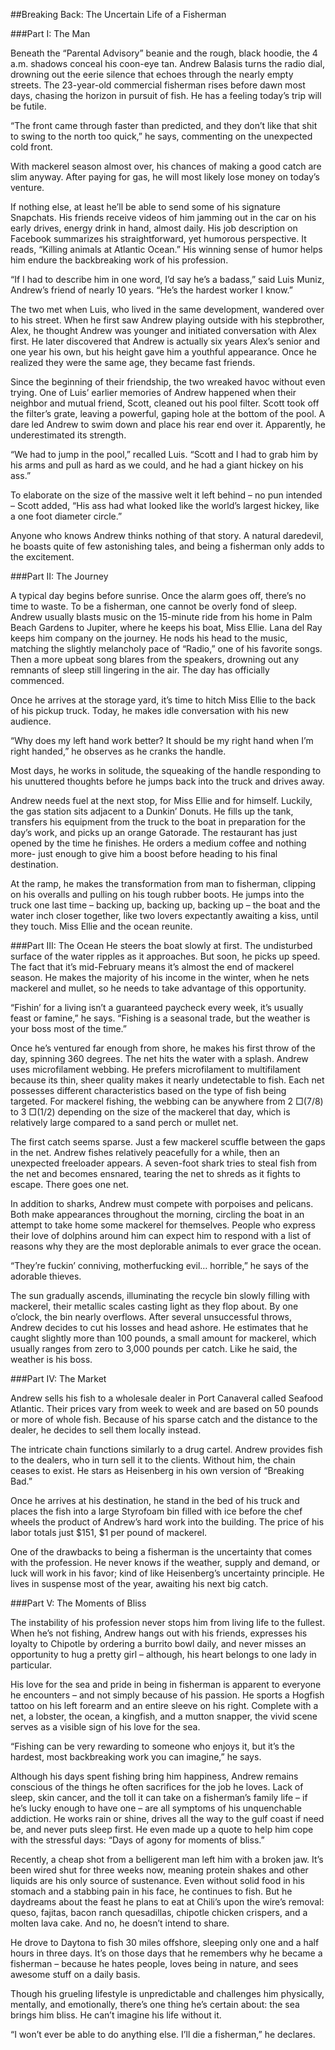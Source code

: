 ##Breaking Back: The Uncertain Life of a Fisherman


###Part I: The Man

Beneath the “Parental Advisory” beanie and the rough, black hoodie, the 4 a.m. shadows conceal his coon-eye tan. Andrew Balasis turns the radio dial, drowning out the eerie silence that echoes through the nearly empty streets. The 23-year-old commercial fisherman rises before dawn most days, chasing the horizon in pursuit of fish. He has a feeling today’s trip will be futile. 

“The front came through faster than predicted, and they don’t like that shit to swing to the north too quick,” he says, commenting on the unexpected cold front.

With mackerel season almost over, his chances of making a good catch are slim anyway. After paying for gas, he will most likely lose money on today’s venture.  

If nothing else, at least he’ll be able to send some of his signature Snapchats. His friends receive videos of him jamming out in the car on his early drives, energy drink in hand, almost daily. His job description on Facebook summarizes his straightforward, yet humorous perspective. It reads, “Killing animals at Atlantic Ocean.” His winning sense of humor helps him endure the backbreaking work of his profession. 

“If I had to describe him in one word, I’d say he’s a badass,” said Luis Muniz, Andrew’s friend of nearly 10 years. “He’s the hardest worker I know.” 

The two met when Luis, who lived in the same development, wandered over to his street. When he first saw Andrew playing outside with his stepbrother, Alex, he thought Andrew was younger and initiated conversation with Alex first. He later discovered that Andrew is actually six years Alex’s senior and one year his own, but his height gave him a youthful appearance. Once he realized they were the same age, they became fast friends.

Since the beginning of their friendship, the two wreaked havoc without even trying. One of Luis’ earlier memories of Andrew happened when their neighbor and mutual friend, Scott, cleaned out his pool filter. Scott took off the filter’s grate, leaving a powerful, gaping hole at the bottom of the pool. A dare led Andrew to swim down and place his rear end over it. Apparently, he underestimated its strength.

“We had to jump in the pool,” recalled Luis. “Scott and I had to grab him by his arms and pull as hard as we could, and he had a giant hickey on his ass.”

To elaborate on the size of the massive welt it left behind – no pun intended – Scott added, “His ass had what looked like the world’s largest hickey, like a one foot diameter circle.” 

Anyone who knows Andrew thinks nothing of that story. A natural daredevil, he boasts quite of few astonishing tales, and being a fisherman only adds to the excitement. 


###Part II: The Journey

A typical day begins before sunrise. Once the alarm goes off, there’s no time to waste. To be a fisherman, one cannot be overly fond of sleep. Andrew usually blasts music on the 15-minute ride from his home in Palm Beach Gardens to Jupiter, where he keeps his boat, Miss Ellie. Lana del Ray keeps him company on the journey. He nods his head to the music, matching the slightly melancholy pace of “Radio,” one of his favorite songs. Then a more upbeat song blares from the speakers, drowning out any remnants of sleep still lingering in the air. The day has officially commenced.   

Once he arrives at the storage yard, it’s time to hitch Miss Ellie to the back of his pickup truck. Today, he makes idle conversation with his new audience. 

“Why does my left hand work better? It should be my right hand when I’m right handed,” he observes as he cranks the handle. 

Most days, he works in solitude, the squeaking of the handle responding to his unuttered thoughts before he jumps back into the truck and drives away. 

Andrew needs fuel at the next stop, for Miss Ellie and for himself.  Luckily, the gas station sits adjacent to a Dunkin’ Donuts. He fills up the tank, transfers his equipment from the truck to the boat in preparation for the day’s work, and picks up an orange Gatorade. The restaurant has just opened by the time he finishes. He orders a medium coffee and nothing more- just enough to give him a boost before heading to his final destination. 

At the ramp, he makes the transformation from man to fisherman, clipping on his overalls and pulling on his tough rubber boots. He jumps into the truck one last time – backing up, backing up, backing up – the boat and the water inch closer together, like two lovers expectantly awaiting a kiss, until they touch. Miss Ellie and the ocean reunite. 


###Part III: The Ocean
He steers the boat slowly at first. The undisturbed surface of the water ripples as it approaches. But soon, he picks up speed. The fact that it’s mid-February means it’s almost the end of mackerel season. He makes the majority of his income in the winter, when he nets mackerel and mullet, so he needs to take advantage of this opportunity.    

“Fishin’ for a living isn’t a guaranteed paycheck every week, it’s usually feast or famine,” he says.  “Fishing is a seasonal trade, but the weather is your boss most of the time.” 

Once he’s ventured far enough from shore, he makes his first throw of the day, spinning 360 degrees. The net hits the water with a splash. Andrew uses microfilament webbing. He prefers microfilament to multifilament because its thin, sheer quality makes it nearly undetectable to fish. Each net possesses different characteristics based on the type of fish being targeted. For mackerel fishing, the webbing can be anywhere from 2 □(7/8) to 3 □(1/2) depending on the size of the mackerel that day, which is relatively large compared to a sand perch or mullet net. 

The first catch seems sparse. Just a few mackerel scuffle between the gaps in the net. Andrew fishes relatively peacefully for a while, then an unexpected freeloader appears. A seven-foot shark tries to steal fish from the net and becomes ensnared, tearing the net to shreds as it fights to escape.  There goes one net. 

In addition to sharks, Andrew must compete with porpoises and pelicans. Both make appearances throughout the morning, circling the boat in an attempt to take home some mackerel for themselves. People who express their love of dolphins around him can expect him to respond with a list of reasons why they are the most deplorable animals to ever grace the ocean. 

“They’re fuckin’ conniving, motherfucking evil… horrible,” he says of the adorable thieves. 

The sun gradually ascends, illuminating the recycle bin slowly filling with mackerel, their metallic scales casting light as they flop about. By one o’clock, the bin nearly overflows. After several unsuccessful throws, Andrew decides to cut his losses and head ashore. He estimates that he caught slightly more than 100 pounds, a small amount for mackerel, which usually ranges from zero to 3,000 pounds per catch.  Like he said, the weather is his boss. 


###Part IV: The Market

Andrew sells his fish to a wholesale dealer in Port Canaveral called Seafood Atlantic. Their prices vary from week to week and are based on 50 pounds or more of whole fish. Because of his sparse catch and the distance to the dealer, he decides to sell them locally instead. 

The intricate chain functions similarly to a drug cartel. Andrew provides fish to the dealers, who in turn sell it to the clients. Without him, the chain ceases to exist. He stars as Heisenberg in his own version of “Breaking Bad.”

Once he arrives at his destination, he stand in the bed of his truck and places the fish into a large Styrofoam bin filled with ice before the chef wheels the product of Andrew’s hard work into the building. The price of his labor totals just $151, $1 per pound of mackerel. 

One of the drawbacks to being a fisherman is the uncertainty that comes with the profession.  He never knows if the weather, supply and demand, or luck will work in his favor; kind of like Heisenberg’s uncertainty principle. He lives in suspense most of the year, awaiting his next big catch.  

###Part V: The Moments of Bliss

The instability of his profession never stops him from living life to the fullest. When he’s not fishing, Andrew hangs out with his friends, expresses his loyalty to Chipotle by ordering a burrito bowl daily, and never misses an opportunity to hug a pretty girl – although, his heart belongs to one lady in particular.  

His love for the sea and pride in being in fisherman is apparent to everyone he encounters – and not simply because of his passion. He sports a Hogfish tattoo on his left forearm and an entire sleeve on his right. Complete with a net, a lobster, the ocean, a kingfish, and a mutton snapper, the vivid scene serves as a visible sign of his love for the sea. 

“Fishing can be very rewarding to someone who enjoys it, but it’s the hardest, most backbreaking work you can imagine,” he says.

Although his days spent fishing bring him happiness, Andrew remains conscious of the things he often sacrifices for the job he loves. Lack of sleep, skin cancer, and the toll it can take on a fisherman’s family life – if he’s lucky enough to have one – are all symptoms of his unquenchable addiction. He works rain or shine, drives all the way to the gulf coast if need be, and never puts sleep first. He even made up a quote to help him cope with the stressful days: “Days of agony for moments of bliss.”

Recently, a cheap shot from a belligerent man left him with a broken jaw. It’s been wired shut for three weeks now, meaning protein shakes and other liquids are his only source of sustenance. Even without solid food in his stomach and a stabbing pain in his face, he continues to fish. But he daydreams about the feast he plans to eat at Chili’s upon the wire’s removal: queso, fajitas, bacon ranch quesadillas, chipotle chicken crispers, and a molten lava cake. And no, he doesn’t intend to share.

He drove to Daytona to fish 30 miles offshore, sleeping only one and a half hours in three days. It’s on those days that he remembers why he became a fisherman – because he hates people, loves being in nature, and sees awesome stuff on a daily basis. 

Though his grueling lifestyle is unpredictable and challenges him physically, mentally, and emotionally, there’s one thing he’s certain about: the sea brings him bliss. He can’t imagine his life without it.

“I won’t ever be able to do anything else. I’ll die a fisherman,” he declares.
